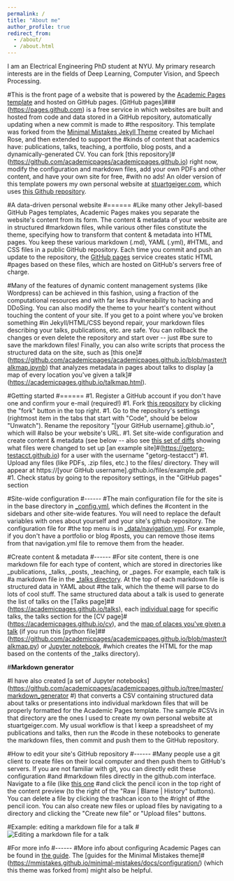 ```yaml
---
permalink: /
title: "About me"
author_profile: true
redirect_from: 
  - /about/
  - /about.html
---
```


I am an Electrical Engineering PhD student at NYU. My primary research interests are in the fields of Deep Learning, Computer Vision, and Speech Processing.

#This is the front page of a website that is powered by the [Academic Pages template](https://github.com/academicpages/academicpages.github.io) and hosted on GitHub pages. [GitHub pages]###(https://pages.github.com) is a free service in which websites are built and hosted from code and data stored in a GitHub repository, automatically updating when a new commit is made to #the respository. This template was forked from the [Minimal Mistakes Jekyll Theme](https://mmistakes.github.io/minimal-mistakes/) created by Michael Rose, and then extended to support the #kinds of content that academics have: publications, talks, teaching, a portfolio, blog posts, and a dynamically-generated CV. You can fork [this repository]#(https://github.com/academicpages/academicpages.github.io) right now, modify the configuration and markdown files, add your own PDFs and other content, and have your own site for free, #with no ads! An older version of this template powers my own personal website at [stuartgeiger.com](http://stuartgeiger.com), which uses [this Github repository](https://github.com/staeiou/staeiou.github.io).

#A data-driven personal website
#======
#Like many other Jekyll-based GitHub Pages templates, Academic Pages makes you separate the website's content from its form. The content & metadata of your website are in structured #markdown files, while various other files constitute the theme, specifying how to transform that content & metadata into HTML pages. You keep these various markdown (.md), YAML (.yml), #HTML, and CSS files in a public GitHub repository. Each time you commit and push an update to the repository, the [GitHub pages](https://pages.github.com/) service creates static HTML #pages based on these files, which are hosted on GitHub's servers free of charge.

#Many of the features of dynamic content management systems (like Wordpress) can be achieved in this fashion, using a fraction of the computational resources and with far less #vulnerability to hacking and DDoSing. You can also modify the theme to your heart's content without touching the content of your site. If you get to a point where you've broken something #in Jekyll/HTML/CSS beyond repair, your markdown files describing your talks, publications, etc. are safe. You can rollback the changes or even delete the repository and start over -- just #be sure to save the markdown files! Finally, you can also write scripts that process the structured data on the site, such as [this one]#(https://github.com/academicpages/academicpages.github.io/blob/master/talkmap.ipynb) that analyzes metadata in pages about talks to display [a map of every location you've given a talk]#(https://academicpages.github.io/talkmap.html).

#Getting started
#======
#1. Register a GitHub account if you don't have one and confirm your e-mail (required!)
#1. Fork [this repository](https://github.com/academicpages/academicpages.github.io) by clicking the "fork" button in the top right. 
#1. Go to the repository's settings (rightmost item in the tabs that start with "Code", should be below "Unwatch"). Rename the repository "[your GitHub username].github.io", which will #also be your website's URL.
#1. Set site-wide configuration and create content & metadata (see below -- also see [this set of diffs](http://archive.is/3TPas) showing what files were changed to set up [an example site]#(https://getorg-testacct.github.io) for a user with the username "getorg-testacct")
#1. Upload any files (like PDFs, .zip files, etc.) to the files/ directory. They will appear at https://[your GitHub username].github.io/files/example.pdf.  
#1. Check status by going to the repository settings, in the "GitHub pages" section

#Site-wide configuration
#------
#The main configuration file for the site is in the base directory in [_config.yml](https://github.com/academicpages/academicpages.github.io/blob/master/_config.yml), which defines the #content in the sidebars and other site-wide features. You will need to replace the default variables with ones about yourself and your site's github repository. The configuration file for #the top menu is in [_data/navigation.yml](https://github.com/academicpages/academicpages.github.io/blob/master/_data/navigation.yml). For example, if you don't have a portfolio or blog #posts, you can remove those items from that navigation.yml file to remove them from the header. 

#Create content & metadata
#------
#For site content, there is one markdown file for each type of content, which are stored in directories like _publications, _talks, _posts, _teaching, or _pages. For example, each talk is #a markdown file in the [_talks directory](https://github.com/academicpages/academicpages.github.io/tree/master/_talks). At the top of each markdown file is structured data in YAML about #the talk, which the theme will parse to do lots of cool stuff. The same structured data about a talk is used to generate the list of talks on the [Talks page]##(https://academicpages.github.io/talks), each [individual page](https://academicpages.github.io/talks/2012-03-01-talk-1) for specific talks, the talks section for the [CV page]#(https://academicpages.github.io/cv), and the [map of places you've given a talk](https://academicpages.github.io/talkmap.html) (if you run this [python file]##(https://github.com/academicpages/academicpages.github.io/blob/master/talkmap.py) or [Jupyter notebook](https://github.com/academicpages/academicpages.github.io/blob/master/talkmap.ipynb), #which creates the HTML for the map based on the contents of the _talks directory).

#**Markdown generator**

#I have also created [a set of Jupyter notebooks](https://github.com/academicpages/academicpages.github.io/tree/master/markdown_generator
#) that converts a CSV containing structured data about talks or presentations into individual markdown files that will be properly formatted for the Academic Pages template. The sample #CSVs in that directory are the ones I used to create my own personal website at stuartgeiger.com. My usual workflow is that I keep a spreadsheet of my publications and talks, then run the #code in these notebooks to generate the markdown files, then commit and push them to the GitHub repository.

#How to edit your site's GitHub repository
#------
#Many people use a git client to create files on their local computer and then push them to GitHub's servers. If you are not familiar with git, you can directly edit these configuration #and #markdown files directly in the github.com interface. Navigate to a file (like [this one](https://github.com/academicpages/academicpages.github.io/blob/master/_talks/2012-03-01-talk-#1.md) #and click the pencil icon in the top right of the content preview (to the right of the "Raw | Blame | History" buttons). You can delete a file by clicking the trashcan icon to the #right of #the pencil icon. You can also create new files or upload files by navigating to a directory and clicking the "Create new file" or "Upload files" buttons. 

#Example: editing a markdown file for a talk
#![Editing a markdown file for a talk](/images/editing-talk.png)

#For more info
#------
#More info about configuring Academic Pages can be found in [the guide](https://academicpages.github.io/markdown/). The [guides for the Minimal Mistakes theme]#(https://mmistakes.github.io/minimal-mistakes/docs/configuration/) (which this theme was forked from) might also be helpful.
